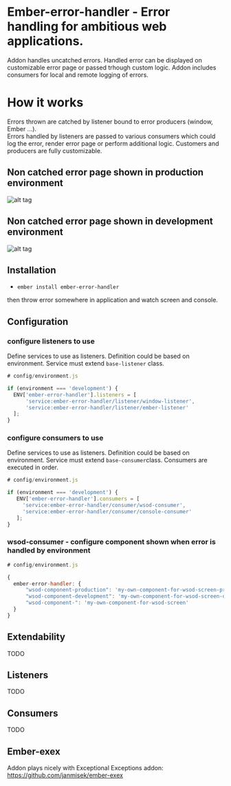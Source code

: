 # Ember-error-handler - Error handling for ambitious web applications.

Addon handles uncatched errors. Handled error can be displayed on customizable error page 
or passed trhough custom logic. Addon includes consumers for local and remote logging of errors. 

# How it works
Errors thrown are catched by listener bound to error producers (window, Ember ...).  
Errors handled by listeners are passed to various consumers which could log the error, render error page or
perform additional logic. Customers and producers are fully customizable. 

## Non catched error page shown in production environment  

![alt tag](https://raw.githubusercontent.com/janmisek/ember-error-handler/master/github/error-prod.png)

## Non catched error page shown in development environment  

![alt tag](https://raw.githubusercontent.com/janmisek/ember-error-handler/master/github/error-dev.png)


## Installation

* `ember install ember-error-handler`

then throw error somewhere in application and watch screen and console.

## Configuration

### configure listeners to use

Define services to use as listeners. 
Definition could be based on environment. 
Service must extend `base-listener` class.

```javascript
# config/environment.js

if (environment === 'development') {
  ENV['ember-error-handler'].listeners = [
      'service:ember-error-handler/listener/window-listener',
      'service:ember-error-handler/listener/ember-listener'
  ];
}
```

### configure consumers to use

Define services to use as listeners. 
Definition could be based on environment. 
Service must extend `base-consumer`class.
Consumers are executed in order.

```javascript
# config/environment.js

if (environment === 'development') {
   ENV['ember-error-handler'].consumers = [
     'service:ember-error-handler/consumer/wsod-consumer',
     'service:ember-error-handler/consumer/console-consumer'
   ];
}
```


### wsod-consumer - configure component shown when error is handled by environment

```javascript
# config/environment.js

{
  ember-error-handler: {
      "wsod-component-production": 'my-own-component-for-wsod-screen-production'
      "wsod-component-development": 'my-own-component-for-wsod-screen-development'
      "wsod-component-": 'my-own-component-for-wsod-screen'
  }
}
```

## Extendability

TODO

## Listeners

TODO

## Consumers

TODO

## Ember-exex

Addon plays nicely with Exceptional Exceptions addon: https://github.com/janmisek/ember-exex

